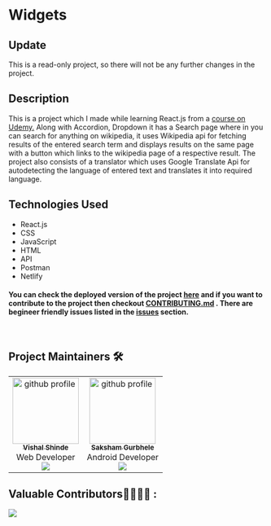 # Widgets

## Update
This is a read-only project, so there will not be any further changes in the project.

## Description

This is a project which I made while learning React.js from a [course on Udemy.](https://www.udemy.com/course/react-redux/) Along with Accordion, Dropdown it has a Search page where in you can search for anything on wikipedia, it uses Wikipedia api for fetching results of the entered search term and displays results on the same page with a button which links to the wikipedia page of a respective result. The project also consists of a translator which uses Google Translate Api for autodetecting the language of entered text and translates it into required language.

## Technologies Used

- React.js
- CSS
- JavaScript
- HTML
- API
- Postman
- Netlify

#### You can check the deployed version of the project [here](https://wizardly-hoover-38f71b.netlify.app/) and if you want to contribute to the project then checkout [CONTRIBUTING.md](https://github.com/vishal-codes/react-widgets/blob/main/CONTRIBUTING.md) . There are begineer friendly issues listed in the [issues](https://github.com/vishal-codes/react-widgets/issues) section.

<br>

## Project Maintainers 🛠

 <div align="center">
<table>
  <tbody>
      
  <td align="center"><a href="https://github.com/vishal-codes"><img alt="github profile" src="https://avatars.githubusercontent.com/u/79784161" width="130px;"><br><sub><b> Vishal Shinde </b></sub></a><br><a title="Code"> Web Developer</a><br><a href="https://twitter.com/vishaltwts" target="_blank"><img src="https://img.shields.io/badge/twitter-%2300acee.svg?&style=for-the-badge&logo=twitter&logoColor=white&alt=twitter" /></a></td> 
  
  <td align="center"><a href="https://github.com/sakshamgurbhele"><img alt="github profile" src="https://avatars.githubusercontent.com/u/64558515" width="130px;"><br><sub><b> Saksham Gurbhele </b></sub></a><br><a title="Code"> Android Developer </a><br><a href="https://twitter.com/sakshamm_9" target="_blank"><img src="https://img.shields.io/badge/twitter-%2300acee.svg?&style=for-the-badge&logo=twitter&logoColor=white&alt=twitter" /></a></td> 
      
  </tbody>
</table>
</div>

## Valuable Contributors👩‍💻👨‍💻 :

<a href="https://github.com/vishal-codes/react-widgets/graphs/contributors">
  <img src="https://contributors-img.web.app/image?repo=vishal-codes/react-widgets" />
</a>
